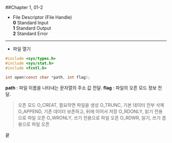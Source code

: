 ##Chapter 1, 01-2

* File Descriptor (File Handle)  
	**0** Standard Input  
	**1** Standard Output  
	**2** Standard Error  

***

* 파일 열기
```C
#include <sys/types.h>
#include <sys/stat.h>
#include <fcntl.h>

int open(const char *path, int flag);
```  
**path** : 파일 이름을 나타내는 문자열의 주소 값 전달. 
**flag** : 파일의 오픈 모드 정보 전달.
  
>오픈 모드  O_CREAT, 필요하면 파일을 생성  O_TRUNC, 기본 데이터 전부 삭제  O_APPEND, 기존 데이터 보존하고, 뒤에 이어서 저장  O_RDONLY, 읽기 전용으로 파일 오픈  O_WRONLY, 쓰기 전용으로 파일 오픈  O_RDWR, 읽기, 쓰기 겸용으로 파일 오픈

끝
